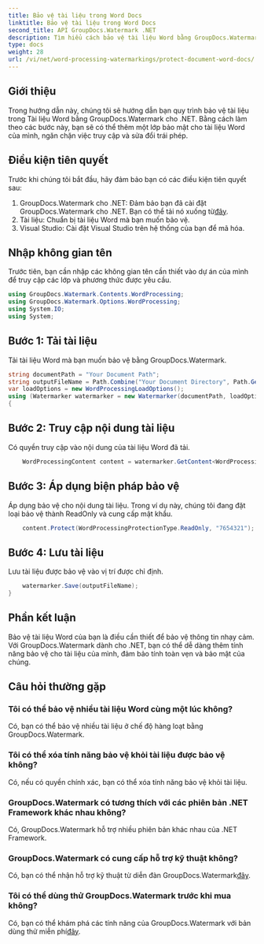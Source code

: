 ```yaml
---
title: Bảo vệ tài liệu trong Word Docs
linktitle: Bảo vệ tài liệu trong Word Docs
second_title: API GroupDocs.Watermark .NET
description: Tìm hiểu cách bảo vệ tài liệu Word bằng GroupDocs.Watermark cho .NET. Hãy làm theo hướng dẫn từng bước của chúng tôi để dễ dàng tăng cường bảo mật cho tài liệu của bạn.
type: docs
weight: 28
url: /vi/net/word-processing-watermarkings/protect-document-word-docs/
---
```

## Giới thiệu
Trong hướng dẫn này, chúng tôi sẽ hướng dẫn bạn quy trình bảo vệ tài liệu trong Tài liệu Word bằng GroupDocs.Watermark cho .NET. Bằng cách làm theo các bước này, bạn sẽ có thể thêm một lớp bảo mật cho tài liệu Word của mình, ngăn chặn việc truy cập và sửa đổi trái phép.
## Điều kiện tiên quyết
Trước khi chúng tôi bắt đầu, hãy đảm bảo bạn có các điều kiện tiên quyết sau:
1.  GroupDocs.Watermark cho .NET: Đảm bảo bạn đã cài đặt GroupDocs.Watermark cho .NET. Bạn có thể tải nó xuống từ[đây](https://releases.groupdocs.com/Watermark/net/).
2. Tài liệu: Chuẩn bị tài liệu Word mà bạn muốn bảo vệ.
3. Visual Studio: Cài đặt Visual Studio trên hệ thống của bạn để mã hóa.

## Nhập không gian tên
Trước tiên, bạn cần nhập các không gian tên cần thiết vào dự án của mình để truy cập các lớp và phương thức được yêu cầu.
```csharp
using GroupDocs.Watermark.Contents.WordProcessing;
using GroupDocs.Watermark.Options.WordProcessing;
using System.IO;
using System;
```
## Bước 1: Tải tài liệu
Tải tài liệu Word mà bạn muốn bảo vệ bằng GroupDocs.Watermark.
```csharp
string documentPath = "Your Document Path";
string outputFileName = Path.Combine("Your Document Directory", Path.GetFileName(documentPath));
var loadOptions = new WordProcessingLoadOptions();
using (Watermarker watermarker = new Watermarker(documentPath, loadOptions))
{
```
## Bước 2: Truy cập nội dung tài liệu
Có quyền truy cập vào nội dung của tài liệu Word đã tải.
```csharp
    WordProcessingContent content = watermarker.GetContent<WordProcessingContent>();
```
## Bước 3: Áp dụng biện pháp bảo vệ
Áp dụng bảo vệ cho nội dung tài liệu. Trong ví dụ này, chúng tôi đang đặt loại bảo vệ thành ReadOnly và cung cấp mật khẩu.
```csharp
    content.Protect(WordProcessingProtectionType.ReadOnly, "7654321");
```
## Bước 4: Lưu tài liệu
Lưu tài liệu được bảo vệ vào vị trí được chỉ định.
```csharp
    watermarker.Save(outputFileName);
}
```

## Phần kết luận
Bảo vệ tài liệu Word của bạn là điều cần thiết để bảo vệ thông tin nhạy cảm. Với GroupDocs.Watermark dành cho .NET, bạn có thể dễ dàng thêm tính năng bảo vệ cho tài liệu của mình, đảm bảo tính toàn vẹn và bảo mật của chúng.
## Câu hỏi thường gặp
### Tôi có thể bảo vệ nhiều tài liệu Word cùng một lúc không?
Có, bạn có thể bảo vệ nhiều tài liệu ở chế độ hàng loạt bằng GroupDocs.Watermark.
### Tôi có thể xóa tính năng bảo vệ khỏi tài liệu được bảo vệ không?
Có, nếu có quyền chính xác, bạn có thể xóa tính năng bảo vệ khỏi tài liệu.
### GroupDocs.Watermark có tương thích với các phiên bản .NET Framework khác nhau không?
Có, GroupDocs.Watermark hỗ trợ nhiều phiên bản khác nhau của .NET Framework.
### GroupDocs.Watermark có cung cấp hỗ trợ kỹ thuật không?
 Có, bạn có thể nhận hỗ trợ kỹ thuật từ diễn đàn GroupDocs.Watermark[đây](https://forum.groupdocs.com/c/watermark/19).
### Tôi có thể dùng thử GroupDocs.Watermark trước khi mua không?
 Có, bạn có thể khám phá các tính năng của GroupDocs.Watermark với bản dùng thử miễn phí[đây](https://releases.groupdocs.com/).